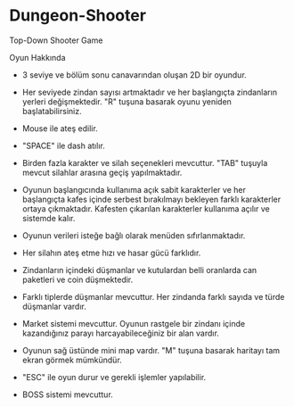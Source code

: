 # Dungeon-Shooter
Top-Down Shooter Game


Oyun Hakkında

- 3 seviye ve bölüm sonu canavarından oluşan 2D bir oyundur.

- Her seviyede zindan sayısı artmaktadır ve her başlangıçta zindanların yerleri değişmektedir. "R" tuşuna basarak oyunu yeniden başlatabilirsiniz.

- Mouse ile ateş edilir.

- "SPACE" ile dash atılır.

- Birden fazla karakter ve silah seçenekleri mevcuttur. "TAB" tuşuyla mevcut silahlar arasına geçiş yapılmaktadır. 

- Oyunun başlangıcında kullanıma açık sabit karakterler ve her başlangıçta kafes içinde serbest bırakılmayı bekleyen farklı karakterler ortaya çıkmaktadır. Kafesten çıkarılan karakterler kullanıma açılır ve sistemde kalır. 

- Oyunun verileri isteğe bağlı olarak menüden sıfırlanmaktadır.

- Her silahın ateş etme hızı ve hasar gücü farklıdır.

- Zindanların içindeki düşmanlar ve kutulardan belli oranlarda can paketleri ve coin düşmektedir.

- Farklı tiplerde düşmanlar mevcuttur. Her zindanda farklı sayıda ve türde düşmanlar vardır.

- Market sistemi mevcuttur. Oyunun rastgele bir zindanı içinde kazandığınız parayı harcayabileceğiniz bir alan vardır.

- Oyunun sağ üstünde mini map vardır. "M" tuşuna basarak haritayı tam ekran görmek mümkündür.

- "ESC" ile oyun durur ve gerekli işlemler yapılabilir.

- BOSS sistemi mevcuttur.

